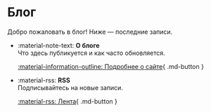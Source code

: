 # Блог

Добро пожаловать в блог! Ниже — последние записи.

<div class="grid cards" markdown="1">

-   :material-note-text: **О блоге**  
    Что здесь публикуется и как часто обновляется.

    [:material-information-outline: Подробнее о сайте](../index.md){ .md-button }

-   :material-rss: **RSS**  
    Подписывайтесь на новые записи.

    [:material-rss: Лента](../rss.xml){ .md-button }

</div>




